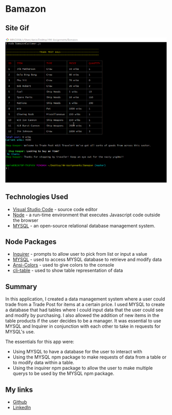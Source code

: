 # Bamazon

## Site Gif
![App Video](assets/images/vLYmWVlQnJ.gif)

## Technologies Used
* [Visual Studio Code](https://code.visualstudio.com) - source code editor
* [Node](https://nodejs.org/en/) - a run-time environment that executes Javascript code outside the browser
* [MYSQL](https://www.mysql.com/) - an open-source relational database management system.

## Node Packages
* [Inquirer](https://www.npmjs.com/package/inquirer) - prompts to allow user to pick from list or input a value
* [MYSQL](https://www.npmjs.com/package/mysql) - used to access MYSQL database to retrieve and modify data
* [Ansi-Colors](https://www.npmjs.com/package/ansi-colors) - used to give colors to the console 
* [cli-table](https://www.npmjs.com/package/cli-table) - used to show table representation of data

## Summary
In this application, I created a data management system where a user could trade from a Trade Post for items at a certain price. I used MYSQL to create a database that had tables where I could input data that the user could see and modify by purchasing. I also allowed the addition of new items in the table products if the user decides to be a manager. It was essential to use MYSQL and Inquirer in conjunction with each other to take in requests for MYSQL's use.

The essentials for this app were:
- Using MYSQL to have a database for the user to interact with
- Using the MYSQL npm package to make requests of data from a table or to modify data within a table.
- Using the inquirer npm package to allow the user to make multiple querys to be used by the MYSQL npm package.

## My links

- [Github](https://github.com/dchicchon)
- [LinkedIn](https://www.linkedin.com/in/danielchicchon/)